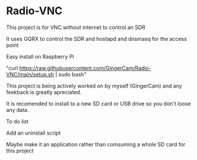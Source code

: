 # Radio-VNC
This project is for VNC without internet to control an SDR

It uses GQRX to control the SDR and hostapd and dnsmasq for the access point

Easy install on Raspberry Pi

"curl https://raw.githubusercontent.com/GingerCam/Radio-VNC/main/setup.sh | sudo bash"

This project is being actively worked on by myself (GingerCam) and any feekback is greatly apreciated.

It is recomended to install to a new SD card or USB drive so you don't loose any data. 

To do list

Add an uninstall script 

Maybe make it an application rather than comsuming a whole SD card for this project
